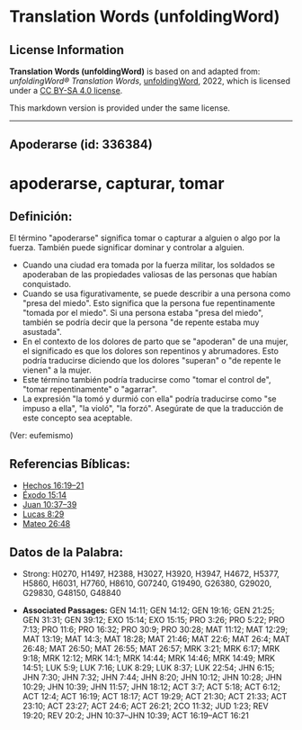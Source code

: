 # Translation Words (unfoldingWord)

## License Information

**Translation Words (unfoldingWord)** is based on and adapted from: _unfoldingWord® Translation Words_, [unfoldingWord](https://unfoldingword.org/utw), 2022, which is licensed under a [CC BY-SA 4.0 license](https://creativecommons.org/licenses/by-sa/4.0/legalcode.en).

This markdown version is provided under the same license.



--------------------------------

## Apoderarse (id: 336384)

apoderarse, capturar, tomar
===========================

Definición:
-----------

El término "apoderarse" significa tomar o capturar a alguien o algo por la fuerza. También puede significar dominar y controlar a alguien.

* Cuando una ciudad era tomada por la fuerza militar, los soldados se apoderaban de las propiedades valiosas de las personas que habían conquistado.
* Cuando se usa figurativamente, se puede describir a una persona como "presa del miedo". Esto significa que la persona fue repentinamente "tomada por el miedo". Si una persona estaba "presa del miedo", también se podría decir que la persona "de repente estaba muy asustada".
* En el contexto de los dolores de parto que se "apoderan" de una mujer, el significado es que los dolores son repentinos y abrumadores. Esto podría traducirse diciendo que los dolores "superan" o "de repente le vienen" a la mujer.
* Este término también podría traducirse como "tomar el control de", "tomar repentinamente" o "agarrar".
* La expresión "la tomó y durmió con ella" podría traducirse como "se impuso a ella", "la violó", "la forzó". Asegúrate de que la traducción de este concepto sea aceptable.

(Ver: eufemismo)

Referencias Bíblicas:
---------------------

* [Hechos 16:19–21](https://ref.ly/Acts16:19-Acts16:21)
* [Éxodo 15:14](https://ref.ly/Exod15:14)
* [Juan 10:37–39](https://ref.ly/John10:37-John10:39)
* [Lucas 8:29](https://ref.ly/Luke8:29)
* [Mateo 26:48](https://ref.ly/Matt26:48)

Datos de la Palabra:
--------------------

* Strong: H0270, H1497, H2388, H3027, H3920, H3947, H4672, H5377, H5860, H6031, H7760, H8610, G07240, G19490, G26380, G29020, G29830, G48150, G48840

* **Associated Passages:** GEN 14:11; GEN 14:12; GEN 19:16; GEN 21:25; GEN 31:31; GEN 39:12; EXO 15:14; EXO 15:15; PRO 3:26; PRO 5:22; PRO 7:13; PRO 11:6; PRO 16:32; PRO 30:9; PRO 30:28; MAT 11:12; MAT 12:29; MAT 13:19; MAT 14:3; MAT 18:28; MAT 21:46; MAT 22:6; MAT 26:4; MAT 26:48; MAT 26:50; MAT 26:55; MAT 26:57; MRK 3:21; MRK 6:17; MRK 9:18; MRK 12:12; MRK 14:1; MRK 14:44; MRK 14:46; MRK 14:49; MRK 14:51; LUK 5:9; LUK 7:16; LUK 8:29; LUK 8:37; LUK 22:54; JHN 6:15; JHN 7:30; JHN 7:32; JHN 7:44; JHN 8:20; JHN 10:12; JHN 10:28; JHN 10:29; JHN 10:39; JHN 11:57; JHN 18:12; ACT 3:7; ACT 5:18; ACT 6:12; ACT 12:4; ACT 16:19; ACT 18:17; ACT 19:29; ACT 21:30; ACT 21:33; ACT 23:10; ACT 23:27; ACT 24:6; ACT 26:21; 2CO 11:32; JUD 1:23; REV 19:20; REV 20:2; JHN 10:37–JHN 10:39; ACT 16:19–ACT 16:21

